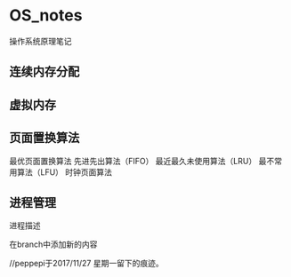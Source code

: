 # OS_notes
操作系统原理笔记

## 连续内存分配

## 虚拟内存

## 页面置换算法
最优页面置换算法
先进先出算法（FIFO）
最近最久未使用算法（LRU）
最不常用算法（LFU）
时钟页面算法

## 进程管理
进程描述

在branch中添加新的内容

//peppepi于2017/11/27 星期一留下的痕迹。
